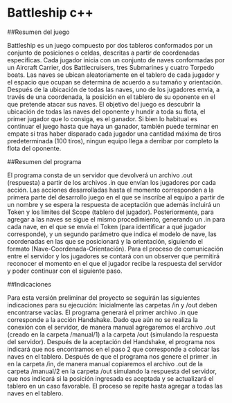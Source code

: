 # Battleship c++

##Resumen del juego

Battleship es un juego compuesto por dos tableros conformados por un conjunto de posiciones o celdas, descritas a partir de coordenadas específicas. Cada jugador inicia con un conjunto de naves conformadas por un Aircraft Carrier, dos Battlecruisers, tres Submarines y cuatro Torpedo boats. Las naves se ubican aleatoriamente en el tablero de cada jugador y el espacio que ocupan se determina de acuerdo a su tamaño y orientación. Después de la ubicación de todas las naves, uno de los jugadores envía, a través de una coordenada, la posición en el tablero de su oponente en el que pretende atacar sus naves. El objetivo del juego es descubrir la ubicación de todas las naves del oponente y hundir a toda su flota, el primer jugador que lo consiga, es el ganador. Si bien lo habitual es continuar el juego hasta que haya un ganador, también puede terminar en empate si tras haber disparado cada jugador una cantidad máxima de tiros predeterminada (100 tiros), ningun equipo llega a derribar por completo la flota del oponente.


##Resumen del programa


El programa consta de un servidor que devolverá un archivo .out (respuesta) a partir de los archivos .in que envían los jugadores por cada acción. Las acciones desarrolladas hasta el momento corresponden a la primera parte del desarrollo juego en el que se inscribe al equipo a partir de un nombre y se espera la respuesta de aceptación que además incluirá un Token y los límites del Scope (tablero del jugador). Posteriormente, para agregar a las naves se sigue el mismo procedimiento, generando un .in para cada nave, en el que se envía el Token (para identificar a qué jugador corresponde), y un segundo parámetro que indica el modelo de nave, las coordenadas en las que se posicionará y la orientación, siguiendo el formato (Nave-Coordenada-Orientación).
Para el proceso de comunicación entre el servidor y los jugadores se contará con un observer que permitirá reconocer el momento en el que el jugador recibe la respuesta del servidor y poder continuar con el siguiente paso.

##Indicaciones

Para esta versión preliminar del proyecto se seguirán las siguientes indicaciones para su ejecución:
Inicialmente las carpetas /in y /out deben encontrarse vacías. El programa generará el primer archivo .in que corresponde a la acción Handshake. Dado que aún no se realiza la conexión con el servidor, de manera manual agregaremos el archivo .out (creado en la carpeta /manual/1) a la carpeta /out (simulando la respuesta del servidor). 
Después de la aceptación del Handshake, el programa nos indicará que nos encontramos en el paso 2 que corresponde a colocar las naves en el tablero. Después de que el programa nos genere el primer .in en la carpeta /in, de manera manual copiaremos el archivo .out de la carpeta /manual/2 en la carpeta /out simulando la respuesta del servidor, que nos indicará si la posición ingresada es aceptada y se actualizará el tablero en un caso favorable. El proceso se repite hasta agregar a todas las naves en el tablero.

